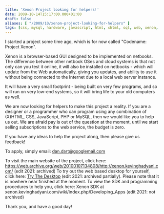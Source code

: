 ```yaml
---
title: 'Xenon Project looking for helpers!'
date: 2009-10-14T15:17:00.000+01:00
draft: false
aliases: [ "/2009/10/xenon-project-looking-for-helpers" ]
tags: [css, mysql, hardware, javascript, html, xhtml, sql, web, xenon, windows, design, linux, software, internet, php, project]
---
```


I started a project some time ago, which is for now called "Codename: Project Xenon".

Xenon is a browser-based GUI designed to be implemented on netbooks. The difference between other netbook OSes and cloud systems is that not only can you test it online, it will also be installed on netbooks - which will update from the Web automatically, giving you updates, and ability to use it without being connected to the Internet due to a local web server instance.

It will have a very small footprint - being built on very few programs, and so will run on very low-end systems, so it will bring life to your old computers as well.

We are now looking for helpers to make this project a reality. If you are a designer or a programmer who can program using any combination of (X)HTML, CSS, JavaScript, PHP or MySQL, then we would like you to help us out. We are afraid pay is out of the question at the moment, until we start selling subscriptions to the web service, the budget is zero.

If you have any ideas to help the project along, then please give us feedback!

To apply, simply email: [dan.dart@googlemail.com](mailto:dan.dart@googlemail.com)

To visit the main website of the project, click here: https://web.archive.org/web/20100107134808/http://xenon.kevinghadyani.com/ (edit 2021: archived)
To try out the web based desktop for yourself, click here: [Try The Desktop](https://web.archive.org/web/20100224082039/https://xenon.kevinghadyani.com/desktop) (edit 2021: archived partially). Please note that it is nowhere near finished at the moment.
To view the SDK and programming procedures to help you, click here: Xenon SDK at xenon.kevinghadyani.com/wiki/index.php/Developing_Apps (edit 2021: not archived)

Thank you, and have a good day!